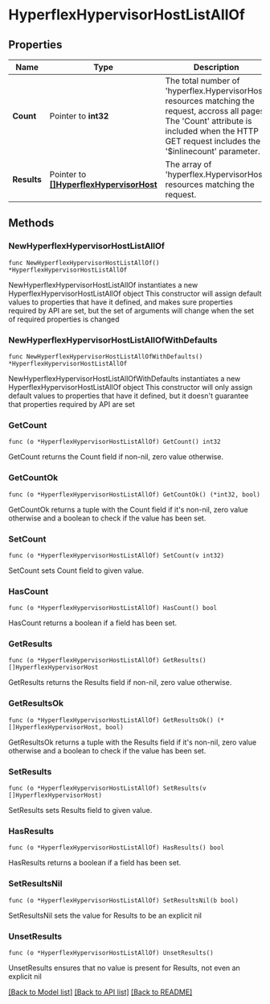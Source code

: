 # HyperflexHypervisorHostListAllOf

## Properties

Name | Type | Description | Notes
------------ | ------------- | ------------- | -------------
**Count** | Pointer to **int32** | The total number of &#39;hyperflex.HypervisorHost&#39; resources matching the request, accross all pages. The &#39;Count&#39; attribute is included when the HTTP GET request includes the &#39;$inlinecount&#39; parameter. | [optional] 
**Results** | Pointer to [**[]HyperflexHypervisorHost**](HyperflexHypervisorHost.md) | The array of &#39;hyperflex.HypervisorHost&#39; resources matching the request. | [optional] 

## Methods

### NewHyperflexHypervisorHostListAllOf

`func NewHyperflexHypervisorHostListAllOf() *HyperflexHypervisorHostListAllOf`

NewHyperflexHypervisorHostListAllOf instantiates a new HyperflexHypervisorHostListAllOf object
This constructor will assign default values to properties that have it defined,
and makes sure properties required by API are set, but the set of arguments
will change when the set of required properties is changed

### NewHyperflexHypervisorHostListAllOfWithDefaults

`func NewHyperflexHypervisorHostListAllOfWithDefaults() *HyperflexHypervisorHostListAllOf`

NewHyperflexHypervisorHostListAllOfWithDefaults instantiates a new HyperflexHypervisorHostListAllOf object
This constructor will only assign default values to properties that have it defined,
but it doesn't guarantee that properties required by API are set

### GetCount

`func (o *HyperflexHypervisorHostListAllOf) GetCount() int32`

GetCount returns the Count field if non-nil, zero value otherwise.

### GetCountOk

`func (o *HyperflexHypervisorHostListAllOf) GetCountOk() (*int32, bool)`

GetCountOk returns a tuple with the Count field if it's non-nil, zero value otherwise
and a boolean to check if the value has been set.

### SetCount

`func (o *HyperflexHypervisorHostListAllOf) SetCount(v int32)`

SetCount sets Count field to given value.

### HasCount

`func (o *HyperflexHypervisorHostListAllOf) HasCount() bool`

HasCount returns a boolean if a field has been set.

### GetResults

`func (o *HyperflexHypervisorHostListAllOf) GetResults() []HyperflexHypervisorHost`

GetResults returns the Results field if non-nil, zero value otherwise.

### GetResultsOk

`func (o *HyperflexHypervisorHostListAllOf) GetResultsOk() (*[]HyperflexHypervisorHost, bool)`

GetResultsOk returns a tuple with the Results field if it's non-nil, zero value otherwise
and a boolean to check if the value has been set.

### SetResults

`func (o *HyperflexHypervisorHostListAllOf) SetResults(v []HyperflexHypervisorHost)`

SetResults sets Results field to given value.

### HasResults

`func (o *HyperflexHypervisorHostListAllOf) HasResults() bool`

HasResults returns a boolean if a field has been set.

### SetResultsNil

`func (o *HyperflexHypervisorHostListAllOf) SetResultsNil(b bool)`

 SetResultsNil sets the value for Results to be an explicit nil

### UnsetResults
`func (o *HyperflexHypervisorHostListAllOf) UnsetResults()`

UnsetResults ensures that no value is present for Results, not even an explicit nil

[[Back to Model list]](../README.md#documentation-for-models) [[Back to API list]](../README.md#documentation-for-api-endpoints) [[Back to README]](../README.md)


